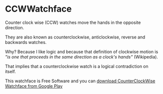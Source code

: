 # CCWWatchface

Counter clock wise (CCW) watches move the hands in the opposite direction.

They are also known as counterclockwise, anticlockwise, reverse and backwards watches.

Why? Because I like logic and because that definition of clockwise motion is _"is one that proceeds in the same direction as a clock's hands"_ (Wikipedia).

That implies that a counterclockwise watch is a logical contradiction on itself.

This watchface is Free Software and you can [download CounterClockWise Watchface from Google Play](https://play.google.com/store/apps/details?id=com.plattysoft.ccwwatchface)
